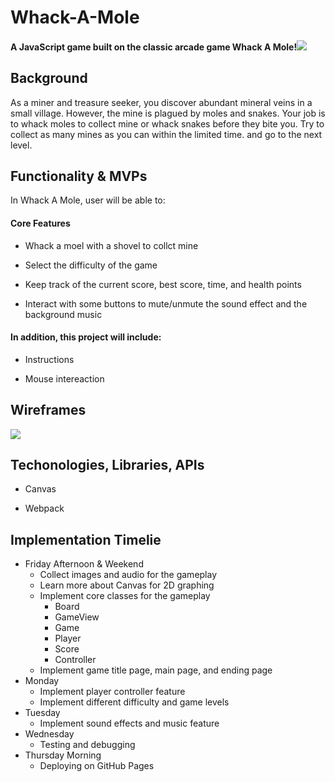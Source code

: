 # Whack-A-Mole
#### A JavaScript game built on the classic arcade game Whack A Mole!<img src="https://s2.loli.net/2023/02/03/K1EcOexajhCWzIM.webp" >

## Background 
As a miner and treasure seeker, you discover abundant mineral veins in a small village. However, the mine is plagued by moles and snakes. Your job is to whack moles to collect mine or whack snakes before they bite you. Try to collect as many mines as you can within the limited time. and go to the next level.  

## Functionality & MVPs
In Whack A Mole, user will be able to:

#### Core Features
* Whack a moel with a shovel to collct mine

* Select the difficulty of the game

* Keep track of the current score, best score, time, and health points

* Interact with some buttons to mute/unmute the sound effect and the background music

#### In addition, this project will include:

* Instructions

* Mouse intereaction


## Wireframes
<img src="https://s2.loli.net/2023/02/03/ws6efLj5WuJFhOV.png"> 

## Techonologies, Libraries, APIs
* Canvas

* Webpack

## Implementation Timelie
* Friday Afternoon & Weekend
    * Collect images and audio for the gameplay
    * Learn more about Canvas for 2D graphing
    * Implement core classes for the gameplay
        * Board
        * GameView
        * Game
        * Player
        * Score
        * Controller
    * Implement game title page, main page, and ending page
* Monday
    * Implement player controller feature
    * Implement different difficulty and game levels
* Tuesday
    * Implement sound effects and music feature 
* Wednesday
    * Testing and debugging
* Thursday Morning
    * Deploying on GitHub Pages
